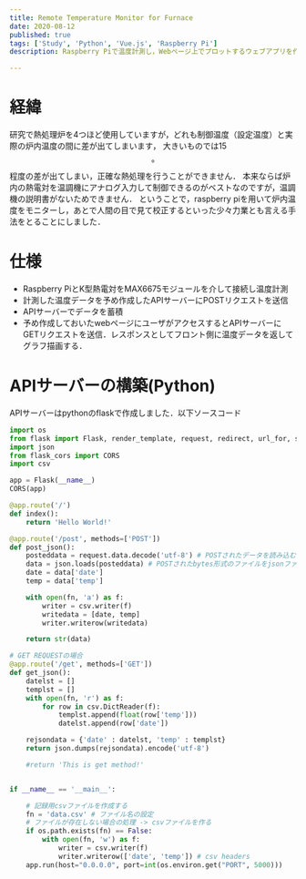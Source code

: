 ```yaml
---
title: Remote Temperature Monitor for Furnace
date: 2020-08-12
published: true
tags: ['Study', 'Python', 'Vue.js', 'Raspberry Pi']
description: Raspberry Piで温度計測し，Webページ上でプロットするウェブアプリを作成しました．

---
```


# 経緯
研究で熱処理炉を4つほど使用していますが，どれも制御温度（設定温度）と実際の炉内温度の間に差が出てしまいます，
大きいものでは15$$\circ$$程度の差が出てしまい，正確な熱処理を行うことができません．
本来ならば炉内の熱電対を温調機にアナログ入力して制御できるのがベストなのですが，温調機の説明書がないためできません．
ということで，raspberry piを用いて炉内温度をモニターし，あとで人間の目で見て校正するといった少々力業とも言える手法をとることにしました．

# 仕様
- Raspberry PiとK型熱電対をMAX6675モジュールを介して接続し温度計測
- 計測した温度データを予め作成したAPIサーバーにPOSTリクエストを送信
- APIサーバーでデータを蓄積
- 予め作成しておいたwebページにユーザがアクセスするとAPIサーバーにGETリクエストを送信．レスポンスとしてフロント側に温度データを返してグラフ描画する．

# APIサーバーの構築(Python)
APIサーバーはpythonのflaskで作成しました．以下ソースコード
```python:posttemp.py
import os
from flask import Flask, render_template, request, redirect, url_for, send_from_directory, session
import json
from flask_cors import CORS
import csv

app = Flask(__name__)
CORS(app)

@app.route('/')
def index():
    return 'Hello World!'

@app.route('/post', methods=['POST'])
def post_json():
    posteddata = request.data.decode('utf-8') # POSTされたデータを読み込む
    data = json.loads(posteddata) # POSTされたbytes形式のファイルをjsonファイルに変換する
    date = data['date']
    temp = data['temp']

    with open(fn, 'a') as f:
        writer = csv.writer(f)
        writedata = [date, temp]
        writer.writerow(writedata)

    return str(data)

# GET REQUESTの場合
@app.route('/get', methods=['GET'])
def get_json():
    datelst = []
    templst = []
    with open(fn, 'r') as f:
        for row in csv.DictReader(f):
            templst.append(float(row['temp']))
            datelst.append(row['date'])

    rejsondata = {'date' : datelst, 'temp' : templst}
    return json.dumps(rejsondata).encode('utf-8')

    #return 'This is get method!'


if __name__ == '__main__':

    # 記録用csvファイルを作成する
    fn = 'data.csv' # ファイル名の設定
    # ファイルが存在しない場合の処理 -> csvファイルを作る
    if os.path.exists(fn) == False:
        with open(fn, 'w') as f:
            writer = csv.writer(f)
            writer.writerow(['date', 'temp']) # csv headers
    app.run(host="0.0.0.0", port=int(os.environ.get("PORT", 5000)))
```
